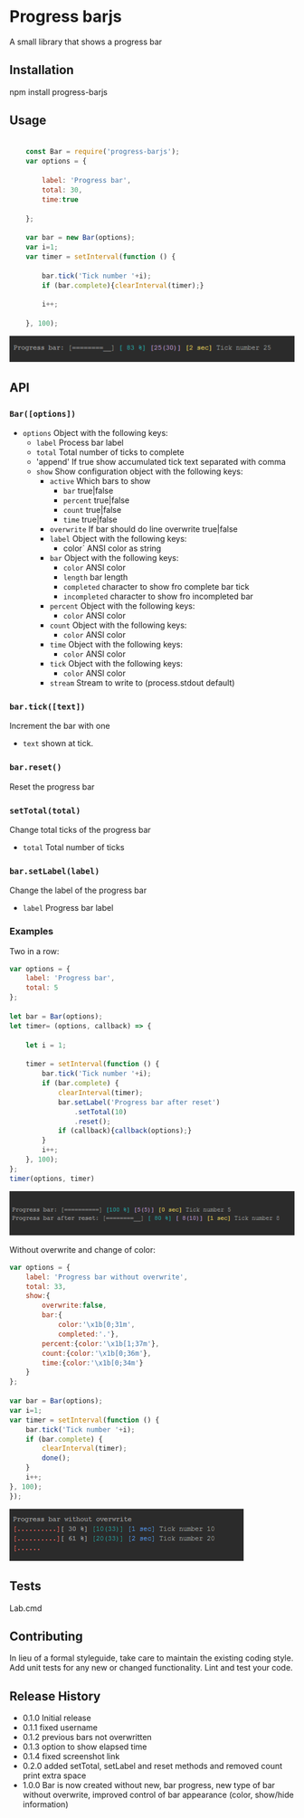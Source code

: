Progress barjs
==============

A small library that shows a progress bar 

## Installation

  npm install progress-barjs

## Usage
```js

    const Bar = require('progress-barjs');
    var options = {

        label: 'Progress bar',
        total: 30,
        time:true

    };

    var bar = new Bar(options);
    var i=1;
    var timer = setInterval(function () {
  
        bar.tick('Tick number '+i);
        if (bar.complete){clearInterval(timer);}

        i++;

    }, 100);

```
![](https://raw.githubusercontent.com/mickelindahl/progress-barjs/master/example.PNG)
## API
### `Bar([options])`

- `options` Object with the following keys:
    - `label` Process bar label
    - `total` Total number of ticks to complete
    - 'append' If true show accumulated tick text separated with comma
    - `show` Show configuration object with the following keys:
       - `active` Which bars to show
           - `bar` true|false
           - `percent` true|false
           - `count` true|false
           - `time` true|false
       - `overwrite` If bar should do line overwrite true|false
       - `label` Object with the following keys:
           - color` ANSI color as string
       - `bar` Object with the following keys:
           - `color` ANSI color
           - `length` bar length
           - `completed` character to show fro complete bar tick
           - `incompleted` character to show fro incompleted bar
       - `percent` Object with the following keys:
           - `color` ANSI color
       - `count` Object with the following keys:
           - `color` ANSI color
       - `time` Object with the following keys:
           - `color` ANSI color
       - `tick` Object with the following keys:
           - `color` ANSI color
       - `stream` Stream to write to (process.stdout default)
       
### `bar.tick([text])`
Increment the bar with one
- `text` shown at tick.

### `bar.reset()`
Reset the progress bar

### `setTotal(total)`
Change total ticks of the progress bar
- `total` Total number of ticks

### `bar.setLabel(label)`
Change the label of the progress bar
- `label` Progress bar label

### Examples
Two in a row:
```js
var options = {
    label: 'Progress bar',
    total: 5
};

let bar = Bar(options);
let timer= (options, callback) => {

    let i = 1;

    timer = setInterval(function () {
        bar.tick('Tick number '+i);
        if (bar.complete) {
            clearInterval(timer);
            bar.setLabel('Progress bar after reset')
                .setTotal(10)
                .reset();
            if (callback){callback(options);}
        }
        i++;
    }, 100);
};
timer(options, timer)
```
![](https://raw.githubusercontent.com/mickelindahl/progress-barjs/master/example1.PNG)

Without overwrite and change of color:
```js
var options = {
    label: 'Progress bar without overwrite',
    total: 33,
    show:{
        overwrite:false,
        bar:{
            color:'\x1b[0;31m',
            completed:'.'},
        percent:{color:'\x1b[1;37m'},
        count:{color:'\x1b[0;36m'},
        time:{color:'\x1b[0;34m'}
    }
};

var bar = Bar(options);
var i=1;
var timer = setInterval(function () {
    bar.tick('Tick number '+i);
    if (bar.complete) {
        clearInterval(timer);
        done();
    }
    i++;
}, 100);
});
```
![](https://raw.githubusercontent.com/mickelindahl/progress-barjs/master/example2.PNG)
## Tests

  Lab.cmd

## Contributing

In lieu of a formal styleguide, take care to maintain the existing coding style.
Add unit tests for any new or changed functionality. Lint and test your code.

## Release History

* 0.1.0 Initial release
* 0.1.1 fixed username
* 0.1.2 previous bars not overwritten
* 0.1.3 option to show elapsed time
* 0.1.4 fixed screenshot link
* 0.2.0 added setTotal, setLabel and reset methods and removed count print extra space
* 1.0.0 Bar is now created without new, bar progress, new type of bar without overwrite, improved control of bar appearance (color, show/hide information)  

